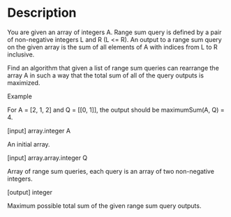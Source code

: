 # Description

You are given an array of integers A. Range sum query is defined by a pair of non-negative integers L and R (L <= R). An output to a range sum query on the given array is the sum of all elements of A with indices from L to R inclusive.

Find an algorithm that given a list of range sum queries can rearrange the array A in such a way that the total sum of all of the query outputs is maximized.

Example

For A = [2, 1, 2] and Q = [[0, 1]], the output should be
maximumSum(A, Q) = 4.

[input] array.integer A

An initial array.

[input] array.array.integer Q

Array of range sum queries, each query is an array of two non-negative integers.

[output] integer

Maximum possible total sum of the given range sum query outputs.
